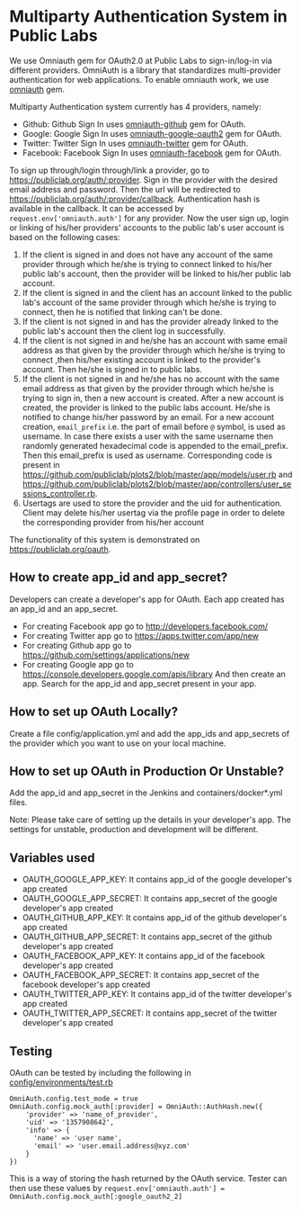 # Multiparty Authentication System in Public Labs

We use Omniauth gem for OAuth2.0 at Public Labs to sign-in/log-in via different providers. OmniAuth is a library that standardizes multi-provider authentication for web applications. To enable omniauth work, we use [omniauth](https://github.com/omniauth/omniauth) gem.

Multiparty Authentication system currently has 4 providers, namely:
* Github: Github Sign In uses [omniauth-github](https://github.com/omniauth/omniauth-github) gem for OAuth.
* Google: Google Sign In uses [omniauth-google-oauth2](https://github.com/zquestz/omniauth-google-oauth2) gem for OAuth.
* Twitter: Twitter Sign In uses [omniauth-twitter](https://github.com/arunagw/omniauth-twitter) gem for OAuth.
* Facebook: Facebook Sign In uses [omniauth-facebook](https://github.com/mkdynamic/omniauth-facebook) gem for OAuth.

To sign up through/login through/link a provider, go to https://publiclab.org/auth/:provider. Sign in the provider with the desired email address and password. Then the url will be redirected to https://publiclab.org/auth/:provider/callback. Authentication hash is available in the callback. It can be accessed by ``request.env['omniauth.auth']`` for any provider. Now the user sign up, login or linking of his/her providers' accounts to the public lab's user account is based on the following cases:
1) If the client is signed in and does not have any account of the same provider through which he/she is trying to connect linked to his/her public lab's account, then the provider will be linked to his/her public lab account.
2) If the client is signed in and the client has an account linked to the public lab's account of the same provider through which he/she is trying to connect, then he is notified that linking can't be done.
3) If the client is not signed in and has the provider already linked to the public lab's account then the client log in successfully.
4) If the client is not signed in and he/she has an account with same email address as that given by the provider through which he/she is trying to connect ,then his/her existing account is linked to the provider's account. Then he/she is signed in to public labs.
5) If the client is not signed in and he/she has no account with the same email address as that given by the provider through which he/she is trying to sign in, then a new account is created. After a new account is created, the provider is linked to the public labs account. He/she is notified to change his/her password by an email.
For a new account creation, ``email_prefix`` i.e. the part of email before ``@`` symbol, is used as username. In case there exists a user with the same username then randomly generated hexadecimal code is appended to the email_prefix. Then this email_prefix is used as username.
Corresponding code is present in https://github.com/publiclab/plots2/blob/master/app/models/user.rb and https://github.com/publiclab/plots2/blob/master/app/controllers/user_sessions_controller.rb.
6) Usertags are used to store the provider and the uid for authentication. Client may delete his/her usertag via the profile page in order to delete the corresponding provider from his/her account

The functionality of this system is demonstrated on https://publiclab.org/oauth.  

## How to create app_id and app_secret?

Developers can create a developer's app for OAuth. Each app created has an app_id and an app_secret.
* For creating Facebook app go to http://developers.facebook.com/
* For creating Twitter app go to https://apps.twitter.com/app/new
* For creating Github app go to https://github.com/settings/applications/new
* For creating Google app go to https://console.developers.google.com/apis/library
And then create an app. Search for the app_id and app_secret present in your app.

## How to set up OAuth Locally?

Create a file config/application.yml and add the app_ids and app_secrets of the provider which you want to use on your local machine.

## How to set up OAuth in Production Or Unstable?

Add the app_id and app_secret in the Jenkins and containers/docker*.yml files.

Note: Please take care of setting up the details in your developer's app. The settings for unstable, production and development will be different.

## Variables used

* OAUTH_GOOGLE_APP_KEY: It contains app_id of the google developer's app created
* OAUTH_GOOGLE_APP_SECRET: It contains app_secret of the google developer's app created
* OAUTH_GITHUB_APP_KEY: It contains app_id of the github developer's app created
* OAUTH_GITHUB_APP_SECRET: It contains app_secret of the github developer's app created
* OAUTH_FACEBOOK_APP_KEY: It contains app_id of the facebook developer's app created
* OAUTH_FACEBOOK_APP_SECRET: It contains app_secret of the facebook developer's app created
* OAUTH_TWITTER_APP_KEY: It contains app_id of the twitter developer's app created
* OAUTH_TWITTER_APP_SECRET: It contains app_secret of the twitter developer's app created

## Testing

OAuth can be tested by including the following in  [config/environments/test.rb](https://github.com/publiclab/plots2/blob/master/config/environments/test.rb)

```
OmniAuth.config.test_mode = true
OmniAuth.config.mock_auth[:provider] = OmniAuth::AuthHash.new({
    'provider' => 'name_of_provider',
    'uid' => '1357908642',
    'info' => {
      'name' => 'user name',
      'email' => 'user.email.address@xyz.com'
    }
})
```
This is a way of storing the hash returned by the OAuth service.
Tester can then use these values by
``request.env['omniauth.auth'] =  OmniAuth.config.mock_auth[:google_oauth2_2]``
